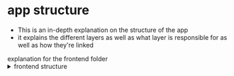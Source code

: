 # app structure
- This is an in-depth explanation on the structure of the app
- it explains the different layers as well as what layer is responsible for as well as how they're linked

<!-->explanation for the frontend folder<!-->
<details>
<summary>frontend structure</summary>

### frontend structure
The frontend is made up of the actual frontend user interface as well as helper functions.

##### GUI
the code for the user-interface

- the entry file for the entire frontend (project in general) is [home.py](../../../frontend/home.py), which includes:
    - code for the GUI of the home-page
    - call to the main / frontend_funcs files to initialize the data core

- in the [pages folder](../../../frontend/pages/) there are all the pages the user will see and be able to navigate using the sidebar
    - the numbers in the page name represent the index in the sidebar list

- the pages include the following:

- [1_einfache-Funktionen](../../../frontend/pages/1_einfache-Funktionen.py) which includes:
    - simple functions not connected to the data_core which provide mostly small QOL (quality of life) features such as:
        - average grade calculator for grades given via input in sidebar
        - calculating a final grade based on previous grades and other information
        - calculating the requires scores for each grade in a exam
        - tool to quickly count points

- [2_notenanalyse](../../../frontend/pages/2_%F0%9F%93%88_notenanalyse.py) which includes:
    - functionality to write and read grades form the local storage when the app is being run as localhost app (GUI only, does not incldue the actual read/write code)
    - functionality to display current data 
    - functions to analyse and graph the present data (calculations not performed in this file, calls to others)

##### init functions, others:
code for initializing different components of the glue / backend layer, other smaller functions which are only required in the frontend, loading the settings




</details>
